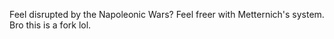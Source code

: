Feel disrupted by the Napoleonic Wars? Feel freer with Metternich's system.
Bro this is a fork lol.

